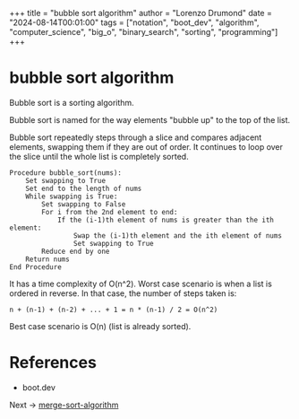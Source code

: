 +++
title = "bubble sort algorithm"
author = "Lorenzo Drumond"
date = "2024-08-14T00:01:00"
tags = ["notation",  "boot_dev",  "algorithm",  "computer_science",  "big_o",  "binary_search",  "sorting",  "programming"]
+++


# bubble sort algorithm

Bubble sort is a sorting algorithm.

Bubble sort is named for the way elements "bubble up" to the top of the list.

Bubble sort repeatedly steps through a slice and compares adjacent elements, swapping them if they are out of order. It continues to loop over the slice until the whole list is completely sorted.

```
Procedure bubble_sort(nums):
    Set swapping to True
    Set end to the length of nums
    While swapping is True:
        Set swapping to False
        For i from the 2nd element to end:
            If the (i-1)th element of nums is greater than the ith element:
                Swap the (i-1)th element and the ith element of nums
                Set swapping to True
        Reduce end by one
    Return nums
End Procedure
```

It has a time complexity of O(n^2). Worst case scenario is when a list is ordered in reverse. In that case, the number of steps taken is:

```
n + (n-1) + (n-2) + ... + 1 = n * (n-1) / 2 = O(n^2)
```

Best case scenario is O(n) (list is already sorted).

# References

- boot.dev

Next -> [merge-sort-algorithm](/wiki/merge-sort-algorithm/)
